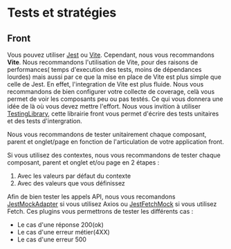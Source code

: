# Tests et stratégies

## Front

Vous pouvez utiliser [Jest](https://jestjs.io/) ou [Vite](https://vite.dev/). Cependant, nous vous recommandons **Vite**.
Nous recommandons l'utilisation de Vite, pour des raisons de performances(
    temps d'execution des tests, moins de dépendances lourdes) mais aussi par 
ce que la mise en place de Vite est plus simple que celle de Jest. En effet, l'integration de Vite est plus fluide.
Nous vous recommandons de bien configurer votre collecte de coverage, celà vous permet de voir les composants peu 
ou pas testés.
Ce qui vous donnera une idée de là où vous devez mettre l'effort.
Nous vous invition à utiliser [TestingLibrary](https://testing-library.com/), cette librairie front vous permet 
d'écrire des tests
 unitaires et des tests d'intergration.

Nous vous recommandons de tester unitairement chaque composant, parent et onglet/page en fonction de l'articulation de 
votre application front.

Si vous utilisez des contextes, nous vous recommandons de tester chaque composant, parent et onglet et/ou page en 2 
étapes :

1. Avec les valeurs par défaut du contexte
2. Avec des valeurs que vous définissez
 
Afin de bien tester les appels API, nous vous recomandons [JestMockAdapter](https://www.npmjs.com/package/jest-mock-axios)
si vous utilisez Axios ou [JestFetchMock](https://www.npmjs.com/package/jest-fetch-mock) si vous 
utilisez Fetch.
Ces plugins vous permettrons de tester les différents cas :

- Le cas d'une réponse 200(ok)
- Le cas d'une erreur métier(4XX)
- Le cas d'une erreur 500
